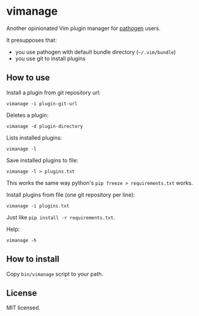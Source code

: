 vimanage
========

Another opinionated Vim plugin manager for [pathogen][] users.

It presupposes that:

* you use pathogen with default bundle directory (`~/.vim/bundle`)
* you use git to install plugins

How to use
----------

Install a plugin from git repository url:

    vimanage -i plugin-git-url

Deletes a plugin:

    vimanage -d plugin-directory

Lists installed plugins:

    vimanage -l

Save installed plugins to file:

    vimanage -l > plugins.txt

This works the same way python's `pip freeze > requirements.txt` works.

Install plugins from file (one git repository per line):

    vimanage -i plugins.txt

Just like `pip install -r requirements.txt`.

Help:

    vimanage -h

How to install
--------------

Copy `bin/vimanage` script to your path.

License
-------

MIT licensed.

[pathogen]: https://github.com/tpope/vim-pathogen
